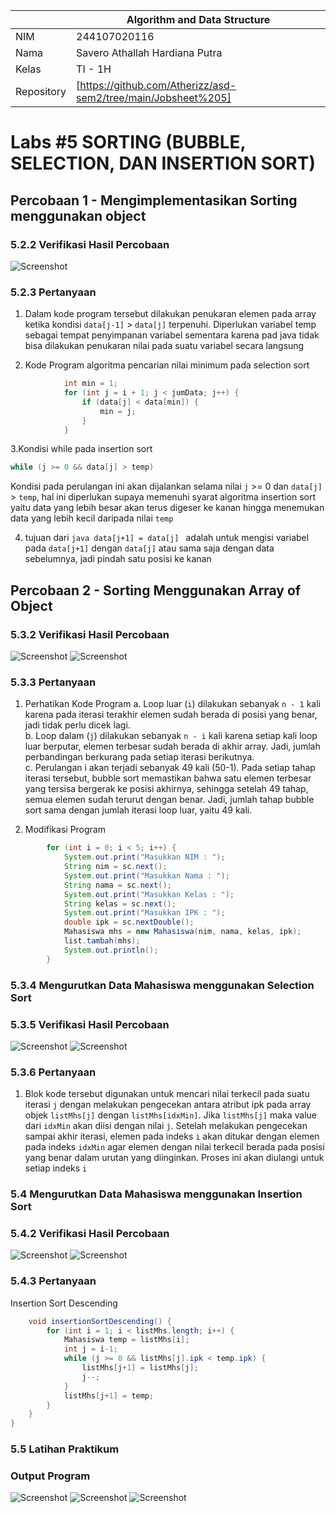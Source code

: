 
|  | Algorithm and Data Structure |
|--|--|
| NIM |  244107020116|
| Nama |  Savero Athallah Hardiana Putra |
| Kelas | TI - 1H |
| Repository | [https://github.com/Atherizz/asd-sem2/tree/main/Jobsheet%205]  |

# Labs #5 SORTING (BUBBLE, SELECTION, DAN INSERTION SORT)

## Percobaan 1 - Mengimplementasikan Sorting menggunakan object

### 5.2.2 Verifikasi Hasil Percobaan 

 ![Screenshot](img/percobaan1.png)

### 5.2.3 Pertanyaan
1. Dalam kode program tersebut dilakukan penukaran elemen pada array ketika kondisi `data[j-1]` > `data[j]` terpenuhi. Diperlukan variabel temp sebagai tempat penyimpanan variabel sementara karena pad java tidak bisa dilakukan penukaran nilai pada suatu variabel secara langsung

2. Kode Program algoritma pencarian nilai minimum pada selection sort
```java
            int min = 1;
            for (int j = i + 1; j < jumData; j++) {
                if (data[j] < data[min]) {
                    min = j;
                }
            }
```

3.Kondisi while pada insertion sort 
```java
while (j >= 0 && data[j] > temp)
```
Kondisi pada perulangan ini akan dijalankan selama nilai `j` >= 0 dan `data[j]` > `temp`, hal ini diperlukan supaya memenuhi syarat algoritma insertion sort yaitu data yang lebih besar akan terus digeser ke kanan hingga menemukan data yang lebih kecil daripada nilai `temp`

4. tujuan dari ```java data[j+1] = data[j] ``` adalah untuk mengisi variabel pada `data[j+1]` dengan `data[j]` atau sama saja dengan data sebelumnya, jadi pindah satu posisi ke kanan

## Percobaan 2 - Sorting Menggunakan Array of Object

### 5.3.2 Verifikasi Hasil Percobaan 

 ![Screenshot](img/before.png)
  ![Screenshot](img/after.png)

### 5.3.3 Pertanyaan

1. Perhatikan Kode Program
a. Loop luar (`i`) dilakukan sebanyak `n - 1` kali karena pada iterasi terakhir elemen sudah berada di posisi yang benar, jadi tidak perlu dicek lagi.  
b. Loop dalam (`j`) dilakukan sebanyak `n - i` kali karena setiap kali loop luar berputar, elemen terbesar sudah berada di akhir array. Jadi, jumlah perbandingan berkurang pada setiap iterasi berikutnya.  
c. Perulangan i akan terjadi sebanyak 49 kali (50-1). Pada setiap tahap iterasi tersebut, bubble sort memastikan bahwa satu elemen terbesar yang tersisa bergerak ke posisi akhirnya, sehingga setelah 49 tahap, semua elemen sudah terurut dengan benar. Jadi, jumlah tahap bubble sort sama dengan jumlah iterasi loop luar, yaitu 49 kali.

2. Modifikasi Program
```java
        for (int i = 0; i < 5; i++) {
            System.out.print("Masukkan NIM : ");
            String nim = sc.next();
            System.out.print("Masukkan Nama : ");
            String nama = sc.next();
            System.out.print("Masukkan Kelas : ");
            String kelas = sc.next();
            System.out.print("Masukkan IPK : ");
            double ipk = sc.nextDouble();
            Mahasiswa mhs = new Mahasiswa(nim, nama, kelas, ipk);
            list.tambah(mhs);
            System.out.println();
        }
```

### 5.3.4 Mengurutkan Data Mahasiswa menggunakan Selection Sort

### 5.3.5 Verifikasi Hasil Percobaan
 ![Screenshot](img/selectbefore.png)
  ![Screenshot](img/selectafter.png)

### 5.3.6 Pertanyaan
1. Blok kode tersebut digunakan untuk mencari nilai terkecil pada suatu iterasi `j` dengan melakukan pengecekan antara atribut ipk pada array objek `listMhs[j]` dengan `listMhs[idxMin]`. Jika `listMhs[j]` maka value dari `idxMin` akan diisi dengan nilai `j`. Setelah melakukan pengecekan sampai akhir iterasi, elemen pada indeks `i` akan ditukar dengan elemen pada indeks `idxMin` agar elemen dengan nilai terkecil berada pada posisi yang benar dalam urutan yang diinginkan. Proses ini akan diulangi untuk setiap indeks `i`

### 5.4 Mengurutkan Data Mahasiswa menggunakan Insertion Sort

### 5.4.2 Verifikasi Hasil Percobaan 
 ![Screenshot](img/insertbefore.png)
  ![Screenshot](img/insertafter.png)

### 5.4.3 Pertanyaan

Insertion Sort Descending

```java
    void insertionSortDescending() {
        for (int i = 1; i < listMhs.length; i++) {
            Mahasiswa temp = listMhs[i];
            int j = i-1;
            while (j >= 0 && listMhs[j].ipk < temp.ipk) {
                listMhs[j+1] = listMhs[j];
                j--;
            }
            listMhs[j+1] = temp;
        }
    }
}
```

### 5.5 Latihan Praktikum

### Output Program

 ![Screenshot](img/output.png)
  ![Screenshot](img/output2.png)
   ![Screenshot](img/output3.png)















